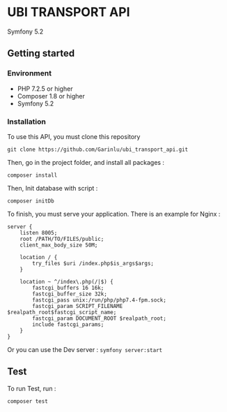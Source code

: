 # UBI TRANSPORT API

Symfony 5.2

## Getting started

### Environment

* PHP 7.2.5 or higher
* Composer 1.8 or higher
* Symfony 5.2

### Installation

To use this API, you must clone this repository

```shell
git clone https://github.com/Garinlu/ubi_transport_api.git
```

Then, go in the project folder, and install all packages :

```shell
composer install
```

Then, Init database with script :
```shell
composer initDb
```

To finish, you must serve your application. There is an example for Nginx :

```
server {
	listen 8005;
    root /PATH/TO/FILES/public;
	client_max_body_size 50M;

    location / {
		try_files $uri /index.php$is_args$args;
    }

    location ~ ^/index\.php(/|$) {
		fastcgi_buffers 16 16k;
		fastcgi_buffer_size 32k;
        fastcgi_pass unix:/run/php/php7.4-fpm.sock;
        fastcgi_param SCRIPT_FILENAME $realpath_root$fastcgi_script_name;
        fastcgi_param DOCUMENT_ROOT $realpath_root;
        include fastcgi_params;
	}
}
```

Or you can use the Dev server : `symfony server:start`

## Test

To run Test, run :
```shell
composer test
```
